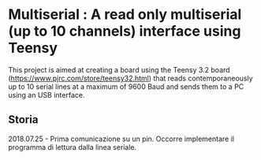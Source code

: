 # Multiserial : A read only multiserial (up to 10 channels) interface using Teensy

This project is aimed at creating a board using the Teensy 3.2 board (https://www.pjrc.com/store/teensy32.html) that reads contemporaneously up to 10 serial lines at a maximum of 9600 Baud and sends them to a PC using an USB interface.

## Storia
2018.07.25 - Prima comunicazione su un pin. Occorre implementare il programma di lettura dalla linea seriale.